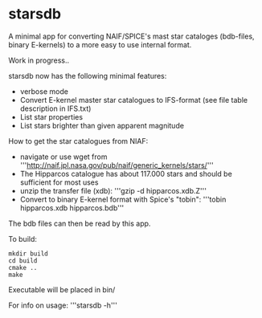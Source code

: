 # starsdb
A minimal app for converting NAIF/SPICE's mast star cataloges (bdb-files, binary E-kernels) to a more easy to use internal format.

Work in progress..

starsdb now has the following minimal features:
- verbose mode
- Convert E-kernel master star catalogues to IFS-format (see file table description in IFS.txt)
- List star properties
- List stars brighter than given apparent magnitude

How to get the star catalogues from NIAF:
* navigate or use wget from 
'''http://naif.jpl.nasa.gov/pub/naif/generic_kernels/stars/'''
* The Hipparcos catalogue has about 117.000 stars and should be sufficient for most uses
* unzip the transfer file (xdb):
'''gzip -d hipparcos.xdb.Z'''
* Convert to binary E-kernel format with Spice's "tobin":
'''tobin hipparcos.xdb hipparcos.bdb'''

The bdb files can then be read by this app.

To build:
```
mkdir build
cd build
cmake ..
make
```

Executable will be placed in bin/

For info on usage:
'''starsdb -h'''
